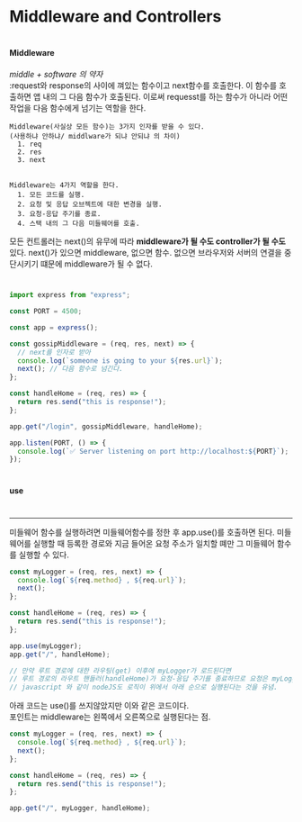 # Middleware and Controllers

#

#### Middleware

_middle + software 의 약자_  
 :request와 response의 사이에 껴있는 함수이고 next함수를 호출한다.
이 함수를 호출하면 앱 내의 그 다음 함수가 호출된다.
이로써 requesst를 하는 함수가 아니라 어떤 작업을 다음 함수에게 넘기는 역할을 한다.

    Middleware(사실상 모든 함수)는 3가지 인자를 받을 수 있다.
    (사용하냐 안하냐/ middlware가 되냐 안되냐 의 차이)
      1. req
      2. res
      3. next


    Middleware는 4가지 역할을 한다.
      1. 모든 코드를 실행.
      2. 요청 및 응답 오브젝트에 대한 변경을 실행.
      3. 요청-응답 주기를 종료.
      4. 스택 내의 그 다음 미들웨어를 호출.

모든 컨트롤러는 next()의 유무에 따라 **middleware가 될 수도 controller가 될 수도** 있다. next()가 있으면 middleware, 없으면 함수.
없으면 브라우저와 서버의 연결을 중단시키기 떄문에 middleware가 될 수 없다.

#

```javascript
import express from "express";

const PORT = 4500;

const app = express();

const gossipMiddleware = (req, res, next) => {
  // next를 인자로 받아
  console.log(`someone is going to your ${res.url}`);
  next(); // 다음 함수로 넘긴다.
};

const handleHome = (req, res) => {
  return res.send("this is response!");
};

app.get("/login", gossipMiddleware, handleHome);

app.listen(PORT, () => {
  console.log(`✅ Server listening on port http://localhost:${PORT}`);
});
```

#

#### use

#

---

미들웨어 함수를 실행하려면 미들웨어함수를 정한 후 app.use()를 호출하면 된다.
미들웨어를 실행할 때 등록한 경로와 지금 들어온 요청 주소가 일치할 뗴만 그 미들웨어 함수를 실행할 수 있다.

```javascript
const myLogger = (req, res, next) => {
  console.log(`${req.method} , ${req.url}`);
  next();
};

const handleHome = (req, res) => {
  return res.send("this is response!");
};

app.use(myLogger);
app.get("/", handleHome);

// 만약 루트 경로에 대한 라우팅(get) 이후에 myLogger가 로드된다면
// 루트 경로의 라우트 핸들러(handleHome)가 요청-응답 주기를 종료하므로 요청은 myLogger에 도달하지못하고 앱은 "Logged"를 인쇄하지 않는다.
// javascript 와 같이 nodeJS도 로직이 위에서 아래 순으로 실행된다는 것을 유념.
```

아래 코드는 use()를 쓰지않았지만 이와 같은 코드이다.  
포인트는 middleware는 왼쪽에서 오른쪽으로 실행된다는 점.

```javascript
const myLogger = (req, res, next) => {
  console.log(`${req.method} , ${req.url}`);
  next();
};

const handleHome = (req, res) => {
  return res.send("this is response!");
};

app.get("/", myLogger, handleHome);
```
